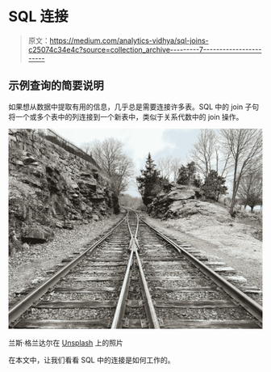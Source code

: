 # SQL 连接

> 原文：<https://medium.com/analytics-vidhya/sql-joins-c25074c34e4c?source=collection_archive---------7----------------------->

## 示例查询的简要说明

如果想从数据中提取有用的信息，几乎总是需要连接许多表。SQL 中的 join 子句将一个或多个表中的列连接到一个新表中，类似于关系代数中的 join 操作。

![](img/56be1f15d8a785f186517046a0787ad7.png)

兰斯·格兰达尔在 [Unsplash](https://unsplash.com?utm_source=medium&utm_medium=referral) 上的照片

在本文中，让我们看看 SQL 中的连接是如何工作的。